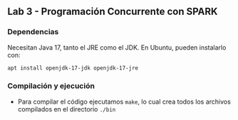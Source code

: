 ## Lab 3 - Programación Concurrente con SPARK

### Dependencias

Necesitan Java 17, tanto el JRE como el JDK. En Ubuntu, pueden instalarlo con:

```bash
apt install openjdk-17-jdk openjdk-17-jre
```

### Compilación y ejecución

- Para compilar el código ejecutamos `make`, lo cual crea todos los archivos compilados en el directorio `./bin`

